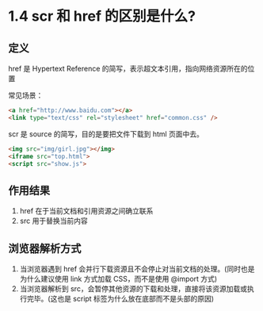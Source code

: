 # 1.4 scr 和 href 的区别是什么?

## 定义

href 是 Hypertext Reference 的简写，表示超文本引用，指向网络资源所在的位置

常见场景：

```html
<a href="http://www.baidu.com"></a>
<link type="text/css" rel="stylesheet" href="common.css" />
```

scr 是 source 的简写，目的是要把文件下载到 html 页面中去。

```html
<img src="img/girl.jpg"></img>
<iframe src="top.html">
<script src="show.js">
```

## 作用结果

1. href 在于当前文档和引用资源之间确立联系
2. src 用于替换当前内容

## 浏览器解析方式

1. 当浏览器遇到 href 会并行下载资源且不会停止对当前文档的处理。(同时也是为什么建议使用 link 方式加载 CSS，而不是使用 @import 方式)
2. 当浏览器解析到 src，会暂停其他资源的下载和处理，直接将该资源加载或执行完毕。(这也是 script 标签为什么放在底部而不是头部的原因)
